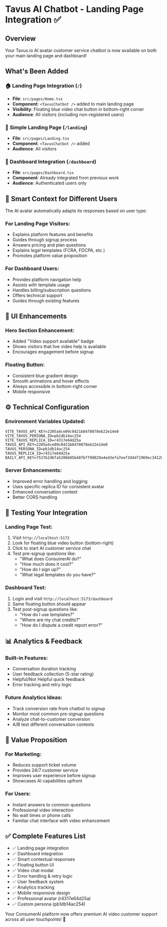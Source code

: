# Tavus AI Chatbot - Landing Page Integration ✅

## Overview
Your Tavus.io AI avatar customer service chatbot is now available on both your main landing page and dashboard!

## What's Been Added

### 🏠 **Landing Page Integration (`/`)**
- **File**: `src/pages/Home.tsx`
- **Component**: `<TavusChatbot />` added to main landing page
- **Visibility**: Floating blue video chat button in bottom-right corner
- **Audience**: All visitors (including non-registered users)

### 📄 **Simple Landing Page (`/landing`)**
- **File**: `src/pages/Landing.tsx` 
- **Component**: `<TavusChatbot />` added
- **Audience**: All visitors

### 🎯 **Dashboard Integration (`/dashboard`)**
- **File**: `src/pages/Dashboard.tsx`
- **Component**: Already integrated from previous work
- **Audience**: Authenticated users only

## 🤖 **Smart Context for Different Users**

The AI avatar automatically adapts its responses based on user type:

### **For Landing Page Visitors:**
- Explains platform features and benefits
- Guides through signup process
- Answers pricing and plan questions
- Explains legal templates (FCRA, FDCPA, etc.)
- Promotes platform value proposition

### **For Dashboard Users:**
- Provides platform navigation help
- Assists with template usage
- Handles billing/subscription questions
- Offers technical support
- Guides through existing features

## 🎨 **UI Enhancements**

### **Hero Section Enhancement:**
- Added "Video support available" badge
- Shows visitors that live video help is available
- Encourages engagement before signup

### **Floating Button:**
- Consistent blue gradient design
- Smooth animations and hover effects
- Always accessible in bottom-right corner
- Mobile responsive

## ⚙️ **Technical Configuration**

### **Environment Variables Updated:**
```env
VITE_TAVUS_API_KEY=2205a4ce09c0421b8470878eb22e14e0
VITE_TAVUS_PERSONA_ID=pb1db14ac254
VITE_TAVUS_REPLICA_ID=r4317e64d25a
TAVUS_API_KEY=2205a4ce09c0421b8470878eb22e14e0
TAVUS_PERSONA_ID=pb1db14ac254
TAVUS_REPLICA_ID=r4317e64d25a
DAILY_API_KEY=7537b2d6fa5206b05b48fbff98829a4ed3efa7eef3d4d71969ec34120debf007
```

### **Server Enhancements:**
- Improved error handling and logging
- Uses specific replica ID for consistent avatar
- Enhanced conversation context
- Better CORS handling

## 🚀 **Testing Your Integration**

### **Landing Page Test:**
1. Visit `http://localhost:5173`
2. Look for floating blue video button (bottom-right)
3. Click to start AI customer service chat
4. Test pre-signup questions like:
   - "What does ConsumerAI do?"
   - "How much does it cost?"
   - "How do I sign up?"
   - "What legal templates do you have?"

### **Dashboard Test:**
1. Login and visit `http://localhost:5173/dashboard`
2. Same floating button should appear
3. Test post-signup questions like:
   - "How do I use templates?"
   - "Where are my chat credits?"
   - "How do I dispute a credit report error?"

## 📊 **Analytics & Feedback**

### **Built-in Features:**
- Conversation duration tracking
- User feedback collection (5-star rating)
- Helpful/Not Helpful quick feedback
- Error tracking and retry logic

### **Future Analytics Ideas:**
- Track conversion rate from chatbot to signup
- Monitor most common pre-signup questions
- Analyze chat-to-customer conversion
- A/B test different conversation contexts

## 🎯 **Value Proposition**

### **For Marketing:**
- Reduces support ticket volume
- Provides 24/7 customer service
- Improves user experience before signup
- Showcases AI capabilities upfront

### **For Users:**
- Instant answers to common questions
- Professional video interaction
- No wait times or phone calls
- Familiar chat interface with video enhancement

## ✅ **Complete Features List**

- ✅ Landing page integration
- ✅ Dashboard integration  
- ✅ Smart contextual responses
- ✅ Floating button UI
- ✅ Video chat modal
- ✅ Error handling & retry logic
- ✅ User feedback system
- ✅ Analytics tracking
- ✅ Mobile responsive design
- ✅ Professional avatar (r4317e64d25a)
- ✅ Custom persona (pb1db14ac254)

Your ConsumerAI platform now offers premium AI video customer support across all user touchpoints! 🎉
